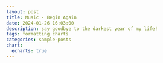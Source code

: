 ```yaml
---
layout: post
title: Music - Begin Again
date: 2024-01-26 16:03:00
description: say goodbye to the darkest year of my life!
tags: formatting charts
categories: sample-posts
chart:
  echarts: true
---
```


<div id="embed-container" style="width: 900px; height: 1165px;"></div>
<script src="https://prod.flat-cdn.com/embed-js/v2.3.0/embed.min.js"></script>
<script>
  var container = document.getElementById('embed-container');
  var embed = new Flat.Embed(container, {
    score: '67782a169a9340de443085c4',
    embedParams: {
      appId: '67781e2b4df43565f09bb669',
      controlsPosition: 'top',
    },
  });
</script>
